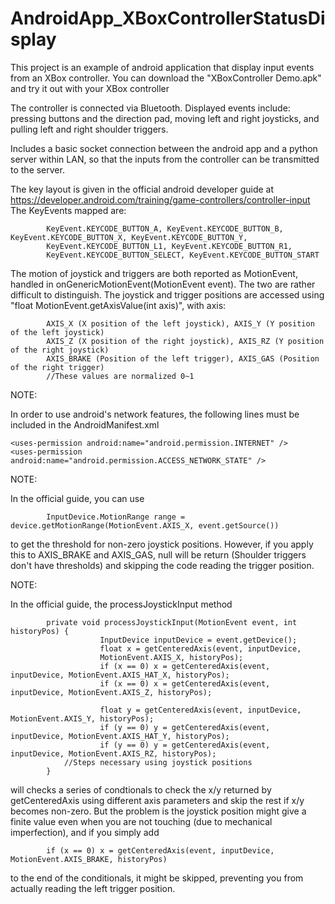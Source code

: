 # AndroidApp_XBoxControllerStatusDisplay
This project is an example of android application that display input events from an XBox controller.
You can download the "XBoxController Demo.apk" and try it out with your XBox controller

The controller is connected via Bluetooth. Displayed events include: pressing buttons and the direction pad, moving left and right joysticks, and pulling left and right shoulder triggers.

Includes a basic socket connection between the android app and a python server within LAN, so that the inputs from the controller can be transmitted to the server.

The key layout is given in the official android developer guide at https://developer.android.com/training/game-controllers/controller-input
The KeyEvents mapped are:
            
            KeyEvent.KEYCODE_BUTTON_A, KeyEvent.KEYCODE_BUTTON_B, KeyEvent.KEYCODE_BUTTON_X, KeyEvent.KEYCODE_BUTTON_Y,
            KeyEvent.KEYCODE_BUTTON_L1, KeyEvent.KEYCODE_BUTTON_R1,
            KeyEvent.KEYCODE_BUTTON_SELECT, KeyEvent.KEYCODE_BUTTON_START

The motion of joystick and triggers are both reported as MotionEvent, handled in onGenericMotionEvent(MotionEvent event). The two are rather difficult to distinguish.
The joystick and trigger positions are accessed using "float MotionEvent.getAxisValue(int axis)", with axis:

            AXIS_X (X position of the left joystick), AXIS_Y (Y position of the left joystick)
            AXIS_Z (X position of the right joystick), AXIS_RZ (Y position of the right joystick)
            AXIS_BRAKE (Position of the left trigger), AXIS_GAS (Position of the right trigger)
            //These values are normalized 0~1

NOTE:

In order to use android's network features, the following lines must be included in the AndroidManifest.xml
	
	<uses-permission android:name="android.permission.INTERNET" />
	<uses-permission android:name="android.permission.ACCESS_NETWORK_STATE" />

NOTE:

In the official guide, you can use 
            
            InputDevice.MotionRange range = device.getMotionRange(MotionEvent.AXIS_X, event.getSource())
to get the threshold for non-zero joystick positions. However, if you apply this to AXIS_BRAKE and AXIS_GAS, null will be return (Shoulder triggers don't have thresholds) and skipping the code reading the trigger position.

NOTE:

In the official guide, the processJoystickInput method
            
            private void processJoystickInput(MotionEvent event, int historyPos) {
                        InputDevice inputDevice = event.getDevice();
                        float x = getCenteredAxis(event, inputDevice,
                        MotionEvent.AXIS_X, historyPos);
                        if (x == 0) x = getCenteredAxis(event, inputDevice, MotionEvent.AXIS_HAT_X, historyPos);
                        if (x == 0) x = getCenteredAxis(event, inputDevice, MotionEvent.AXIS_Z, historyPos);
                        
                        float y = getCenteredAxis(event, inputDevice, MotionEvent.AXIS_Y, historyPos);
                        if (y == 0) y = getCenteredAxis(event, inputDevice, MotionEvent.AXIS_HAT_Y, historyPos);
                        if (y == 0) y = getCenteredAxis(event, inputDevice, MotionEvent.AXIS_RZ, historyPos);
	            //Steps necessary using joystick positions 
            }
will checks a series of condtionals to check the x/y returned by getCenteredAxis using different axis parameters and  skip the rest if x/y becomes non-zero. But the problem is the joystick position might give a finite value even when you are not touching (due to mechanical imperfection), and if you simply add 
            
            if (x == 0) x = getCenteredAxis(event, inputDevice, MotionEvent.AXIS_BRAKE, historyPos)

to the end of the conditionals, it might be skipped, preventing you from actually reading the left trigger position.

